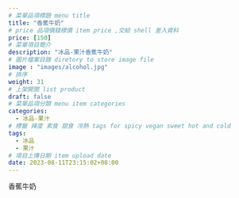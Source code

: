 ```yaml
---
# 菜單品項標題 menu title 
title: "香蕉牛奶"
# price 品項價錢標價 item price ,交給 shell 差入資料
price: [150] 
# 菜單項目簡介 
description: "冰品-果汁香蕉牛奶"
# 圖片檔案目錄 diretory to store image file
image : "images/alcohol.jpg"
# 排序
weight: 31 
# 上架開關 list product 
draft: false
# 菜單品項分類 menu item categories 
categories:
  - 冰品-果汁
# 標籤 辣度 素食 甜食 冷熱 tags for spicy vegan sweet hot and cold 
tags:
  - 冰品
  - 果汁
# 項目上傳日期 item upload date 
date: 2023-08-11T23:15:02+08:00
---
```


 香蕉牛奶
